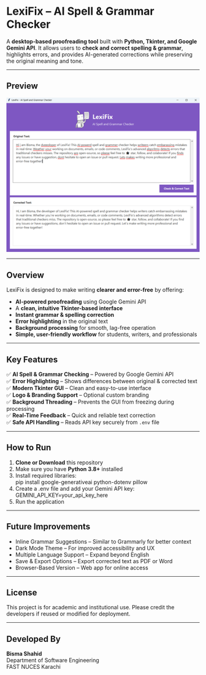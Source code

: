 # LexiFix – AI Spell & Grammar Checker  

A **desktop-based proofreading tool** built with **Python, Tkinter, and Google Gemini API**. It allows users to **check and correct spelling & grammar**, highlights errors, and provides AI-generated corrections while preserving the original meaning and tone.  

---

## Preview  
![LexiFix Preview](image/LexiFix-GUI.png)  

---

## Overview  

LexiFix is designed to make writing **clearer and error-free** by offering:  

- **AI-powered proofreading** using Google Gemini API  
- A **clean, intuitive Tkinter-based interface**  
- **Instant grammar & spelling correction**  
- **Error highlighting** in the original text  
- **Background processing** for smooth, lag-free operation  
- **Simple, user-friendly workflow** for students, writers, and professionals  

---

## Key Features  

✅ **AI Spell & Grammar Checking** – Powered by Google Gemini API  
✅ **Error Highlighting** – Shows differences between original & corrected text  
✅ **Modern Tkinter GUI** – Clean and easy-to-use interface  
✅ **Logo & Branding Support** – Optional custom branding  
✅ **Background Threading** – Prevents the GUI from freezing during processing  
✅ **Real-Time Feedback** – Quick and reliable text correction  
✅ **Safe API Handling** – Reads API key securely from `.env` file  

---

## How to Run  

1. **Clone or Download** this repository  
2. Make sure you have **Python 3.8+** installed  
3. Install required libraries:  
   pip install google-generativeai python-dotenv pillow
4. Create a .env file and add your Gemini API key:
   GEMINI_API_KEY=your_api_key_here
5. Run the application

---

## Future Improvements  

- Inline Grammar Suggestions – Similar to Grammarly for better context
- Dark Mode Theme – For improved accessibility and UX
- Multiple Language Support – Expand beyond English
- Save & Export Options – Export corrected text as PDF or Word
- Browser-Based Version – Web app for online access

---

## License  

This project is for academic and institutional use. Please credit the developers if reused or modified for deployment.  

---

## Developed By  

**Bisma Shahid**  
Department of Software Engineering  
FAST NUCES Karachi  
